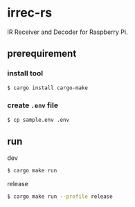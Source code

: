 # irrec-rs

IR Receiver and Decoder for Raspberry Pi.

## prerequirement

### install tool

```sh
$ cargo install cargo-make
```

### create `.env` file

```sh
$ cp sample.env .env
```

## run

dev

```sh
$ cargo make run
```

release

```sh
$ cargo make run --profile release
```

